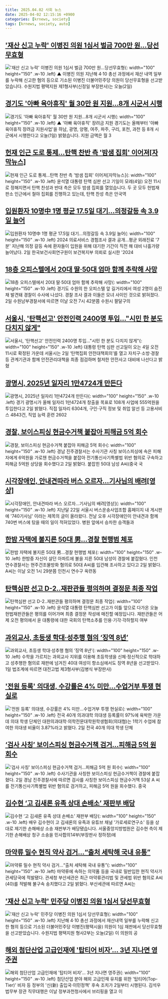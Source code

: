 ```yaml
---
title: 2025.04.02 사회 뉴스
date: 2025-04-02 12:15:16 +0900
categories: [krnews, society]
tags: [krnews, society, auto]
---
```

## ['재산 신고 누락' 이병진 의원 1심서 벌금 700만 원…당선무효형](https://n.news.naver.com/mnews/article/055/0001245565)

!['재산 신고 누락' 이병진 의원 1심서 벌금 700만 원…당선무효형](https://mimgnews.pstatic.net/image/origin/055/2025/04/02/1245565.jpg?type=nf220_150){: width="100" height="150" .w-10 .left}
▲ 이병진 의원 지난해 4·10 총선 과정에서 재산 내역 일부를 누락해 신고한 혐의 등으로 기소된 이병진 더불어민주당 의원이 당선무효형을 선고받았습니다. 수원지법 평택지원 제1형사부(신정일 부장판사)는 오늘(2일)

## [경기도 '아빠 육아휴직' 월 30만 원 지원…8개 시군서 시행](https://n.news.naver.com/mnews/article/055/0001245319)

![경기도 '아빠 육아휴직' 월 30만 원 지원…8개 시군서 시행](https://mimgnews.pstatic.net/image/origin/055/2025/04/01/1245319.jpg?type=nf220_150){: width="100" height="150" .w-10 .left}
▲ '아빠 육아휴직' 장려금 지원 경기도는 올해부터 '아빠 육아휴직 장려금 지원사업'을 하남, 광명, 양평, 여주, 파주, 구리, 포천, 과천 등 8개 시군에서 시행한다고 오늘(1일) 밝혔습니다. 지원 금액은 월 3

## [헌재 인근 도로 통제...탄핵 찬반 측 '밤샘 집회' 이어져[자막뉴스]](https://n.news.naver.com/mnews/article/052/0002174313)

![헌재 인근 도로 통제...탄핵 찬반 측 '밤샘 집회' 이어져[자막뉴스]](https://mimgnews.pstatic.net/image/origin/052/2025/04/02/2174313.jpg?type=nf220_150){: width="100" height="150" .w-10 .left}
윤석열 대통령 탄핵 심판 선고 기일이 모레(4일) 오전 11시로 정해지면서 탄핵 찬성과 반대 측은 모두 밤샘 집회를 열었습니다. 두 곳 모두 헌법재판소 인근에서 철야 집회를 진행하고 있는데, 탄핵 찬성 측은 안국역

## [입원환자 10명中 1명 평균 17.5일 대기…의정갈등 속 3.9일 늘어](https://n.news.naver.com/mnews/article/001/0015304397)

![입원환자 10명中 1명 평균 17.5일 대기…의정갈등 속 3.9일 늘어](https://mimgnews.pstatic.net/image/origin/001/2025/04/02/15304397.jpg?type=nf220_150){: width="100" height="150" .w-10 .left}
2024 의료서비스 경험조사 결과 공개…평균 외래진료 '7분' 지난해 의정 갈등 속에 환자들이 입원을 위해 대기한 기간이 직전 해 대비 나흘가량 늘어났다. 2일 한국보건사회연구원이 보건복지부 의뢰로 실시한 '2024

## [18층 오피스텔에서 20대 딸‧50대 엄마 함께 추락해 사망](https://n.news.naver.com/mnews/article/023/0003897097)

![18층 오피스텔에서 20대 딸‧50대 엄마 함께 추락해 사망](https://mimgnews.pstatic.net/image/origin/023/2025/04/02/3897097.jpg?type=nf220_150){: width="100" height="150" .w-10 .left}
경기도 수원의 한 오피스텔 앞 길거리에서 여성 2명이 숨진 채 발견돼 경찰이 수사에 나섰다. 경찰 조사 결과 이들은 모녀 사이인 것으로 밝혀졌다. 2일 수원남부경찰서에 따르면 이날 오전 7시 42분쯤 수원시 팔달구의

## [서울시, '탄핵선고' 안전인력 2400명 투입…"시민 한 분도 다치지 않게"](https://n.news.naver.com/mnews/article/018/0005976625)

![서울시, '탄핵선고' 안전인력 2400명 투입…"시민 한 분도 다치지 않게"](https://mimgnews.pstatic.net/image/origin/018/2025/04/02/5976625.jpg?type=nf220_150){: width="100" height="150" .w-10 .left}
대통령 탄핵 심판 선고일이 오는 4일 오전 11시로 확정된 가운데 서울시는 2일 ‘탄핵집회 안전대책회의’를 열고 자치구·소방·경찰 등 관계기관과 함께 안전관리대책을 최종 점검하며 철저한 안전사고 대비에 나선다고 밝혔

## [광명시, 2025년 일자리 1만4724개 만든다](https://n.news.naver.com/mnews/article/003/0013157475)

![광명시, 2025년 일자리 1만4724개 만든다](https://mimgnews.pstatic.net/image/origin/003/2025/04/02/13157475.jpg?type=nf220_150){: width="100" height="150" .w-10 .left}
경기 광명시가 올해 일자리 1만4724개 창출을 목표로 108개 사업에 555억원을 투입한다고 2일 밝혔다. 직접 일자리 6304개, 구인·구직 정보 및 취업 알선 등 고용서비스 4843건, 직업 능력 훈련 2602

## [경찰, 보이스피싱 현금수거책 붙잡아 피해금 5억 회수](https://n.news.naver.com/mnews/article/005/0001767117)

![경찰, 보이스피싱 현금수거책 붙잡아 피해금 5억 회수](https://mimgnews.pstatic.net/image/origin/005/2025/04/02/1767117.jpg?type=nf220_150){: width="100" height="150" .w-10 .left}
경남 진주경찰서는 수사기관 사칭 보이스피싱에 속은 피해자에게 6억원을 가로챈 현금수거책을 붙잡아 전기통신사기특별법 위반 혐의로 구속하고 피해금 5억원 상당을 회수했다고 2일 밝혔다. 붙잡힌 50대 남성 A씨(중국 국

## [시각장애인, 안내견따라 버스 오르자…기사님의 배려[영상]](https://n.news.naver.com/mnews/article/079/0004009116)

![시각장애인, 안내견따라 버스 오르자…기사님의 배려[영상]](https://mimgnews.pstatic.net/image/origin/079/2025/04/02/4009116.jpg?type=nf220_150){: width="100" height="150" .w-10 .left}
지난달 22일 서울시 버스운송사업조합 홈페이지 내 게시판에 '740기사님' 이라는 제목의 글이 올라왔다. 전날 오후 시각장애인이 안내견과 함께 740번 버스에 탔을 때의 일이 적혀있었다. 병원 앞에서 승차한 승객들과

## [한밤 자택에 불지른 50대 男…경찰 현행범 체포](https://n.news.naver.com/mnews/article/023/0003897098)

![한밤 자택에 불지른 50대 男…경찰 현행범 체포](https://mimgnews.pstatic.net/image/origin/023/2025/04/02/3897098.jpg?type=nf220_150){: width="100" height="150" .w-10 .left}
한밤중 자신이 살던 아파트에 불을 지른 50대 남성이 경찰에 붙잡혔다. 인천 연수경찰서는 현주건조물방화 혐의로 50대 A씨를 입건해 조사하고 있다고 2일 밝혔다. A씨는 이날 오전 1시 29분쯤 인천시 연수구 옥련동

## [탄핵심판 선고 D-2‥재판관들 평의하며 결정문 최종 작업](https://n.news.naver.com/mnews/article/214/0001415447)

![탄핵심판 선고 D-2‥재판관들 평의하며 결정문 최종 작업](https://mimgnews.pstatic.net/image/origin/214/2025/04/02/1415447.jpg?type=nf220_150){: width="100" height="150" .w-10 .left}
윤석열 대통령 탄핵심판 선고가 이틀 앞으로 다가온 오늘 헌법재판관들은 평의를 이어가며 최종 결정문 작성에 매진할 예정입니다. 재판관들은 어제 오전 평의에서 윤 대통령에 대한 국회의 탄핵소추를 인용·기각·각하할지 여부

## [과외교사, 초등생 학대·성추행 혐의 ‘징역 8년’](https://n.news.naver.com/mnews/article/081/0003529926)

![과외교사, 초등생 학대·성추행 혐의 ‘징역 8년’](https://mimgnews.pstatic.net/image/origin/081/2025/04/01/3529926.jpg?type=nf220_150){: width="100" height="150" .w-10 .left}
수학을 가르치는 과외교사 지위를 이용해 초등학생을 신체·정신적으로 학대하고 성추행한 혐의로 재판에 넘겨진 40대 여성이 항소심에서도 징역 8년을 선고받았다. 1일 법조계에 따르면 대전고법 제3형사부(김병식 부장판사)

## ['전원 등록' 의대생, 수강률은 4% 미만…수업거부 투쟁 현실로](https://n.news.naver.com/mnews/article/421/0008167894)

!['전원 등록' 의대생, 수강률은 4% 미만…수업거부 투쟁 현실로](https://mimgnews.pstatic.net/image/origin/421/2025/04/02/8167894.jpg?type=nf220_150){: width="100" height="150" .w-10 .left}
전국 40개 의과대학 의대생 등록률이 97%에 육박한 가운데 의대 학생 단체인 대한의과대학·의학전문대학원학생협회(의대협)는 1학기 수업에 참여한 의대생 비율이 3.87%라고 밝혔다. 2일 전국 40개 의대 학생 단체

## [‘검사 사칭’ 보이스피싱 현금수거책 검거…피해금 5억 원 회수](https://n.news.naver.com/mnews/article/082/0001319136)

![‘검사 사칭’ 보이스피싱 현금수거책 검거…피해금 5억 원 회수](https://mimgnews.pstatic.net/image/origin/082/2025/04/02/1319136.jpg?type=nf220_150){: width="100" height="150" .w-10 .left}
수사기관을 사칭한 보이스피싱 현금수거책이 경찰에 붙잡혔다. 2일 경남 진주경찰서에 따르면 검사를 사칭한 보이스피싱 현금수거책 53살 A 씨를 전기통신사기특별법 위반 혐의로 검거하고, 피해금 5억 원을 회수했다. 중국

## [김수현 ‘고 김새론 유족 상대 손배소’ 재판부 배당](https://n.news.naver.com/mnews/article/056/0011923136)

![김수현 ‘고 김새론 유족 상대 손배소’ 재판부 배당](https://mimgnews.pstatic.net/image/origin/056/2025/04/01/11923136.jpg?type=nf220_150){: width="100" height="150" .w-10 .left}
배우 김수현이 고 김새론의 유족과 유튜브 채널 '가로세로연구소' 등을 상대로 제기한 손해배상 소송 재판부가 배당됐습니다. 서울중앙지방법원은 김수현 측이 제기한 손해배상 청구 소송을 민사합의14부(부장판사 정하정)에

## [마약류 밀수 현직 약사 검거…“출처 세탁해 국내 유통”](https://n.news.naver.com/mnews/article/277/0005571420)

![마약류 밀수 현직 약사 검거…“출처 세탁해 국내 유통”](https://mimgnews.pstatic.net/image/origin/277/2025/04/02/5571420.jpg?type=nf220_150){: width="100" height="150" .w-10 .left}
마약류에 속하는 의약품 등을 국내로 밀반입한 현직 약사가 관세당국에 적발됐다. 관세청 부산세관은 최근 마약류관리법 및 관세법 위반 혐의로 A씨(40)를 적발해 불구속 송치했다고 2일 밝혔다. 부산세관에 따르면 A씨는

## ['재산 신고 누락' 민주당 이병진 의원 1심서 당선무효형](https://n.news.naver.com/mnews/article/422/0000727063)

!['재산 신고 누락' 민주당 이병진 의원 1심서 당선무효형](https://mimgnews.pstatic.net/image/origin/422/2025/04/02/727063.jpg?type=nf220_150){: width="100" height="150" .w-10 .left}
지난해 4·10 총선 과정에서 재산내역 일부를 누락해 신고한 혐의 등으로 기소된 더불어민주당 이병진(평택시을) 의원이 1심 재판에서 당선무효형을 선고받았습니다. 수원지법 평택지원 형사2부는 오늘(2일) 이 의원의 공

## [해외 첨단산업 고급인재에 '탑티어 비자'… 3년 지나면 영주권](https://n.news.naver.com/mnews/article/469/0000857180)

![해외 첨단산업 고급인재에 '탑티어 비자'… 3년 지나면 영주권](https://mimgnews.pstatic.net/image/origin/469/2025/04/02/857180.jpg?type=nf220_150){: width="100" height="150" .w-10 .left}
첨단산업 분야 해외 고급인재 유치를 위한 '탑티어(Top-Tier)' 비자 등 정부의 '신(新) 출입국·이민정책' 후속 조치가 2일부터 시행된다. 김석우 법무부 장관 직무대행은 이날 정부과천청사에서 브리핑을 열고 이

